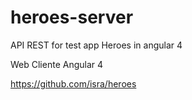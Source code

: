 # heroes-server
API REST for test app Heroes in angular 4

Web Cliente Angular 4

https://github.com/isra/heroes
